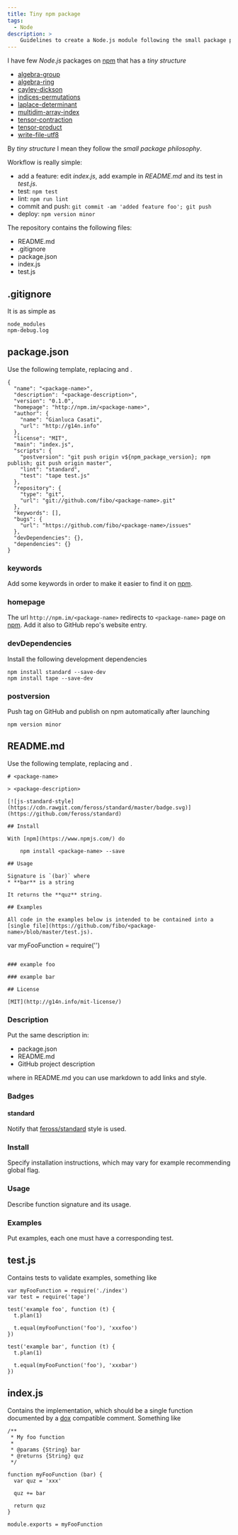 ```yaml
---
title: Tiny npm package
tags:
  - Node
description: >
    Guidelines to create a Node.js module following the small package philosophy.
---
```


I have few *Node.js* packages on [npm][1] that has a *tiny structure*

* [algebra-group](http://npm.im/algebra-group)
* [algebra-ring](http://npm.im/algebra-ring)
* [cayley-dickson](http://npm.im/cayley-dickson)
* [indices-permutations](http://npm.im/indices-permutations)
* [laplace-determinant](http://npm.im/laplace-determinant)
* [multidim-array-index](http://npm.im/multidim-array-index)
* [tensor-contraction](http://npm.im/tensor-contraction)
* [tensor-product](http://npm.im/tensor-product)
* [write-file-utf8](http://npm.im/write-file-utf8)

By *tiny structure* I mean they follow the *small package philosophy*.

Workflow is really simple:
  * add a feature: edit *index.js*, add example in *README.md* and its test in *test.js*.
  * test: `npm test`
  * lint: `npm run lint`
  * commit and push: `git commit -am 'added feature foo'; git push`
  * deploy: `npm version minor`

The repository contains the following files:
  * README.md
  * .gitignore
  * package.json
  * index.js
  * test.js

## .gitignore

It is as simple as

```
node_modules
npm-debug.log
```

## package.json

Use the following template, replacing **<package-name>** and **<package-description>**.

```
{
  "name": "<package-name>",
  "description": "<package-description>",
  "version": "0.1.0",
  "homepage": "http://npm.im/<package-name>",
  "author": {
    "name": "Gianluca Casati",
    "url": "http://g14n.info"
  },
  "license": "MIT",
  "main": "index.js",
  "scripts": {
    "postversion": "git push origin v${npm_package_version}; npm publish; git push origin master",
    "lint": "standard",
    "test": "tape test.js"
  },
  "repository": {
    "type": "git",
    "url": "git://github.com/fibo/<package-name>.git"
  },
  "keywords": [],
  "bugs": {
    "url": "https://github.com/fibo/<package-name>/issues"
  },
  "devDependencies": {},
  "dependencies": {}
}
```

### keywords

Add some keywords in order to make it easier to find it on [npm][1].

### homepage

The url `http://npm.im/<package-name>` redirects to `<package-name>` page on [npm][1].
Add it also to GitHub repo's website entry.

### devDependencies

Install the following development dependencies

```
npm install standard --save-dev
npm install tape --save-dev
```

### postversion

Push tag on GitHub and publish on npm automatically after launching

```
npm version minor
```

## README.md

Use the following template, replacing **<package-name>** and **<package-description>**.

```
# <package-name>

> <package-description>

[![js-standard-style](https://cdn.rawgit.com/feross/standard/master/badge.svg)](https://github.com/feross/standard)

## Install

With [npm](https://www.npmjs.com/) do

    npm install <package-name> --save

## Usage

Signature is `(bar)` where
* **bar** is a string

It returns the **quz** string.

## Examples

All code in the examples below is intended to be contained into a [single file](https://github.com/fibo/<package-name>/blob/master/test.js).

```
var myFooFunction = require('<package-name>')
```

### example foo

### example bar

## License

[MIT](http://g14n.info/mit-license/)

```

### Description

Put the same description in:
* package.json
* README.md
* GitHub project description

where  in README.md you can use markdown to add links and style.

### Badges

#### standard

Notify that [feross/standard](https://github.com/feross/standard) style is used.

### Install

Specify installation instructions, which may vary for example recommending global flag.

### Usage

Describe function signature and its usage.

### Examples

Put examples, each one must have a corresponding test.

## test.js

Contains tests to validate examples, something like

```
var myFooFunction = require('./index')
var test = require('tape')

test('example foo', function (t) {
  t.plan(1)

  t.equal(myFooFunction('foo'), 'xxxfoo')
})

test('example bar', function (t) {
  t.plan(1)

  t.equal(myFooFunction('foo'), 'xxxbar')
})
```

## index.js

Contains the implementation, which should be a single function documented by a [dox](https://www.npmjs.com/package/dox) compatible comment.
Something like

```
/**
 * My foo function
 *
 * @params {String} bar
 * @returns {String} quz
 */

function myFooFunction (bar) {
  var quz = 'xxx'

  quz += bar

  return quz
}

module.exports = myFooFunction
```

  [1]: https://www.npmjs.com/ "npm website"

